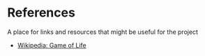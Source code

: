 # References 


A place for links and resources that might be useful for the project

- [Wikipedia: Game of Life](https://en.wikipedia.org/wiki/Conway%27s_Game_of_Life)
